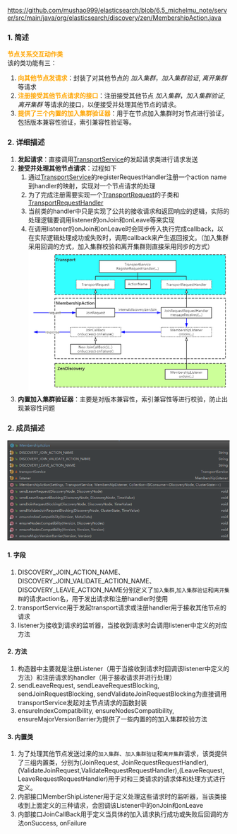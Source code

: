 https://github.com/mushao999/elasticsearch/blob/6.5_michelmu_note/server/src/main/java/org/elasticsearch/discovery/zen/MembershipAction.java
### 1. 简述
**<font color="Orange">节点关系交互动作类</font>**<br>
该的类功能有三：
1. **<font color="Orange">向其他节点发请求</font>**：封装了对其他节点的 *加入集群*，*加入集群验证*, *离开集群* 等请求
2. **<font color="Orange">注册接受其他节点请求的接口</font>**：注册接受其他节点 *加入集群*，*加入集群验证*, *离开集群* 等请求的接口，以便接受并处理其他节点的请求。
3. **<font color="Orange">提供了三个内置的加入集群验证器</font>**：用于在节点加入集群时对节点进行验证，包括版本兼容性验证，索引兼容性验证等。

### 2. 详细描述
1. **发起请求**：直接调用[TransportService](../../transport/TransportService.md)的发起请求类进行请求发送
2. **接受并处理其他节点请求**：过程如下
    1. 通过[TransportService](../../transport/TransportService.md)的registerRequestHandler注册一个action name到handler的映射，实现对一个节点请求的处理
    2. 为了完成注册需要实现一个[TransportRequest](../../transport/TransportRequest.md)的子类和[TransportRequestHandler](../../transport/TransportRequestHandler.md)
    3. 当前类的handler中只是实现了公共的接收请求和返回响应的逻辑，实际的处理逻辑要调用listener的onJoin和onLeave等来实现
    4. 在调用listener的onJoin和onLeave时会同步传入执行完成callback，以在实际逻辑处理成功或失败时，调用callback来产生返回报文。（加入集群采用回调的方式，加入集群校验和离开集群则直接采用同步的方式）
    ![流程图](../../../../images/MembershipActionProcess.png)
3. **内置加入集群验证器**：主要是对版本兼容性，索引兼容性等进行校验，防止出现兼容性问题

### 2. 成员描述
![类图](../../../../images/MembershipAction.png)
#### 1. 字段
1. DISCOVERY_JOIN_ACTION_NAME、DISCOVERY_JOIN_VALIDATE_ACTION_NAME、DISCOVERY_LEAVE_ACTION_NAME分别定义了``加入集群``,``加入集群验证``和``离开集群``的请求action名，用于发出请求和注册handler时使用
2. transportService用于发起transport请求或注册handler用于接收其他节点的请求
3. listener为接收到请求的监听器，当接收到请求时会调用listener中定义的对应方法

#### 2. 方法
1. 构造器中主要就是注册Listener（用于当接收到请求时回调该listener中定义的方法）和注册请求的handler（用于接收请求并进行处理）
1. sendLeaveRequest, sendLeaveRequestBlocking, sendJoinRequestBlocking,  sendValidateJoinRequestBlocking为直接调用transportService发起对主节点请求的函数封装
2. ensureIndexCompatibility, ensureNodesCompatibility, ensureMajorVersionBarrier为提供了一些内置的的加入集群校验方法

#### 3. 内置类
1. 为了处理其他节点发送过来的``加入集群``、``加入集群验证``和``离开集群``请求，该类提供了三组内置类，分别为(JoinRequest, JoinRequestRequestHandler),(ValidateJoinRequest,ValidateRequestRequestHandler),(LeaveRequest, LeaveRequestRequestHandler)用于对和三类请求的请求体和处理方式进行定义。
2. 内部接口MemberShipListener用于定义处理这些请求时的监听器，当该类接收到上面定义的三种请求，会回调该Listener中的onJoin和onLeave
3. 内部接口JoinCallBack用于定义当具体的加入请求执行成功或失败后回调的方法onSuccess, onFailure
